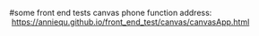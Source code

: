 #some front end tests
canvas phone function address:
 https://anniequ.github.io/front_end_test/canvas/canvasApp.html
